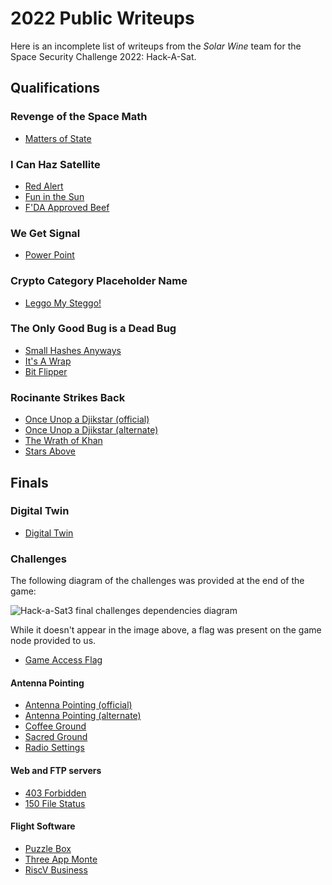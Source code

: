 # 2022 Public Writeups

Here is an incomplete list of writeups from the *Solar Wine* team for the Space Security Challenge 2022: Hack-A-Sat.

## Qualifications

### Revenge of the Space Math

  - [Matters of State](https://github.com/solar-wine/writeups/blob/master/2022/Qualifications/Revenge%20of%20the%20Space%20Math/Matters%20of%20State/writeup.md)

### I Can Haz Satellite

  - [Red Alert](https://github.com/solar-wine/writeups/blob/master/2022/Qualifications/I%20Can%20Haz%20Satellite/Red%20Alert/writeup.md)
  - [Fun in the Sun](https://github.com/solar-wine/writeups/blob/master/2022/Qualifications/I%20Can%20Haz%20Satellite/Fun%20in%20the%20Sun/writeup.md)
  - [F'DA Approved Beef](https://github.com/solar-wine/writeups/blob/master/2022/Qualifications/I%20Can%20Haz%20Satellite/F'DA%20Approved%20Beef/writeup.md)

### We Get Signal

  - [Power Point](https://github.com/solar-wine/writeups/blob/master/2022/Qualifications/We%20Get%20Signal/Power%20Point/writeup.md)

### Crypto Category Placeholder Name

  - [Leggo My Steggo!](https://github.com/solar-wine/writeups/blob/master/2022/Qualifications/Crypto%20Category%20Placeholder%20Name/Leggo%20my%20Steggo!/writeup.md)

### The Only Good Bug is a Dead Bug

  - [Small Hashes Anyways](https://github.com/solar-wine/writeups/blob/master/2022/Qualifications/The%20Only%20Good%20Bug%20is%20a%20Dead%20Bug/Small%20Hashes%20Anyways/writeup.md)
  - [It's A Wrap](https://github.com/solar-wine/writeups/blob/master/2022/Qualifications/The%20Only%20Good%20Bug%20is%20a%20Dead%20Bug/It's%20A%20Wrap/writeup.md)
  - [Bit Flipper](https://github.com/solar-wine/writeups/blob/master/2022/Qualifications/The%20Only%20Good%20Bug%20is%20a%20Dead%20Bug/Bit%20Flipper/writeup.md)

### Rocinante Strikes Back

  - [Once Unop a Djikstar (official)](https://github.com/solar-wine/writeups/blob/master/2022/Qualifications/Rocinante%20Strikes%20Back/Once%20Unop%20a%20Djikstar/writeup.md)
  - [Once Unop a Djikstar (alternate)](https://github.com/solar-wine/writeups/blob/master/2022/Qualifications/Rocinante%20Strikes%20Back/Once%20Unop%20a%20Djikstar/alternate-writeup/alternate-writeup.md)
  - [The Wrath of Khan](https://github.com/solar-wine/writeups/blob/master/2022/Qualifications/Rocinante%20Strikes%20Back/The%20Wrath%20of%20Khan/writeup.md)
  - [Stars Above](https://github.com/solar-wine/writeups/blob/master/2022/Qualifications/Rocinante%20Strikes%20Back/Stars%20Above/writeup.md)

## Finals

### Digital Twin

  - [Digital Twin](https://github.com/solar-wine/writeups/blob/master/2022/Finals/Digital%20Twin/writeup.md)

### Challenges

The following diagram of the challenges was provided at the end of the game:

![Hack-a-Sat3 final challenges dependencies diagram](Finals/images/challenges.png)

While it doesn't appear in the image above, a flag was present on the game node provided to us.

  - [Game Access Flag](https://github.com/solar-wine/writeups/blob/master/2022/Finals/Game%20access%20flag/writeup.md)

#### Antenna Pointing

  - [Antenna Pointing (official)](https://github.com/solar-wine/writeups/blob/master/2022/Finals/Antenna%20Pointing/writeup.md)
  - [Antenna Pointing (alternate)](https://github.com/solar-wine/writeups/blob/master/2022/Finals/Antenna%20Pointing/alternate-writeup/alternate-writeup.md)
  - [Coffee Ground](https://github.com/solar-wine/writeups/blob/master/2022/Finals/Coffee%20ground/writeup.md)
  - [Sacred Ground](https://github.com/solar-wine/writeups/blob/master/2022/Finals/Sacred%20ground/writeup.md)
  - [Radio Settings](https://github.com/solar-wine/writeups/blob/master/2022/Finals/Radio%20Settings/writeup.md)

#### Web and FTP servers

  - [403 Forbidden](https://github.com/solar-wine/writeups/blob/master/2022/Finals/403%20Forbidden/writeup.md)
  - [150 File Status](https://github.com/solar-wine/writeups/blob/master/2022/Finals/150%20File%20status/writeup.md)

#### Flight Software

  - [Puzzle Box](https://github.com/solar-wine/writeups/blob/master/2022/Finals/Puzzle%20box/writeup.md)
  - [Three App Monte](https://github.com/solar-wine/writeups/blob/master/2022/Finals/Three%20app%20monte/writeup.md)
  - [RiscV Business](https://github.com/solar-wine/writeups/blob/master/2022/Finals/RiscV%20business/writeup.md)

